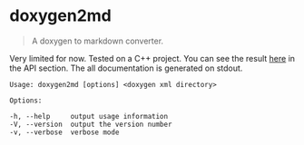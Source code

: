 # doxygen2md

> A doxygen to markdown converter.

Very limited for now. Tested on a C++ project. You can see the result [here](https://pshampanier.gitbooks.io/libpqmxx/content/) in the API section. The all documentation is generated on stdout.

```
Usage: doxygen2md [options] <doxygen xml directory>

Options:

-h, --help     output usage information
-V, --version  output the version number
-v, --verbose  verbose mode
```